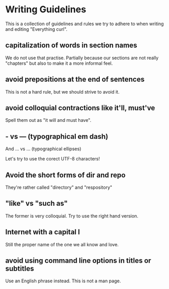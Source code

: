 # Writing Guidelines

This is a collection of guidelines and rules we try to adhere to when writing
and editing "Everything curl".

## capitalization of words in section names

We do not use that practise. Partially because our sections are not really
"chapters" but also to make it a more informal feel.

## avoid prepositions at the end of sentences

This is not a hard rule, but we should strive to avoid it.

## avoid colloquial contractions like it'll, must've

Spell them out as "it will and must have".

## - vs — (typographical em dash)

And ... vs … (typographical ellipses)

Let's try to use the corect UTF-8 characters!

## Avoid the short forms of dir and repo

They're rather called "directory" and "respository"

## "like" vs "such as"

The former is very colloquial. Try to use the right hand version.

## Internet with a capital I

Still the proper name of the one we all know and love.

## avoid using command line options in titles or subtitles

Use an English phrase instead. This is not a man page.
